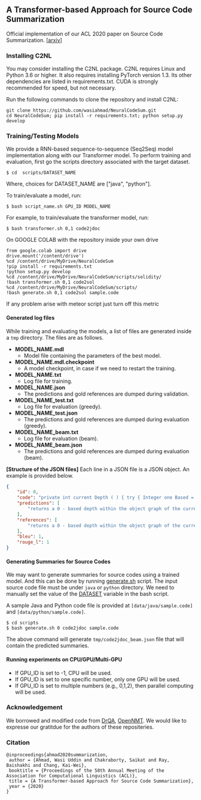 ## A Transformer-based Approach for Source Code Summarization
Official implementation of our ACL 2020 paper on Source Code Summarization. [[arxiv](https://arxiv.org/abs/2005.00653)]

### Installing C2NL

You may consider installing the C2NL package. C2NL requires Linux and Python 3.6 or higher. It also requires installing PyTorch version 1.3. Its other dependencies are listed in requirements.txt. CUDA is strongly recommended for speed, but not necessary.

Run the following commands to clone the repository and install C2NL:

```
git clone https://github.com/wasiahmad/NeuralCodeSum.git
cd NeuralCodeSum; pip install -r requirements.txt; python setup.py develop
```

### Training/Testing Models

We provide a RNN-based sequence-to-sequence (Seq2Seq) model implementation along with our Transformer model. To perform training and evaluation, first go the scripts directory associated with the target dataset.

```
$ cd  scripts/DATASET_NAME
```

Where, choices for DATASET_NAME are ["java", "python"].

To train/evaluate a model, run:

```
$ bash script_name.sh GPU_ID MODEL_NAME
```

For example, to train/evaluate the transformer model, run:

```
$ bash transformer.sh 0,1 code2jdoc
```
On GOOGLE COLAB with the repository inside your own drive
```
from google.colab import drive
drive.mount('/content/drive')
%cd /content/drive/MyDrive/NeuralCodeSum
!pip install -r requirements.txt
!python setup.py develop
%cd /content/drive/MyDrive/NeuralCodeSum/scripts/solidity/
!bash transformer.sh 0,1 code2sol
%cd /content/drive/MyDrive/NeuralCodeSum/scripts/
!bash generate.sh 0,1 code2sol sample.code
```
If any problem arise with meteor script just turn off this metric

#### Generated log files

While training and evaluating the models, a list of files are generated inside a `tmp` directory. The files are as follows.

- **MODEL_NAME.mdl**
  - Model file containing the parameters of the best model.
- **MODEL_NAME.mdl.checkpoint**
  - A model checkpoint, in case if we need to restart the training.
- **MODEL_NAME.txt**
  - Log file for training.
- **MODEL_NAME.json**
  - The predictions and gold references are dumped during validation.
- **MODEL_NAME_test.txt**
  - Log file for evaluation (greedy).
- **MODEL_NAME_test.json** 
  - The predictions and gold references are dumped during evaluation (greedy).
- **MODEL_NAME_beam.txt**
  - Log file for evaluation (beam).
- **MODEL_NAME_beam.json**
  - The predictions and gold references are dumped during evaluation (beam).

**[Structure of the JSON files]** Each line in a JSON file is a JSON object. An example is provided below.

```json 
{
    "id": 0,
    "code": "private int current Depth ( ) { try { Integer one Based = ( ( Integer ) DEPTH FIELD . get ( this ) ) ; return one Based - NUM ; } catch ( Illegal Access Exception e ) { throw new Assertion Error ( e ) ; } }",
    "predictions": [
        "returns a 0 - based depth within the object graph of the current object being serialized ."
    ],
    "references": [
        "returns a 0 - based depth within the object graph of the current object being serialized ."
    ],
    "bleu": 1,
    "rouge_l": 1
}
```

#### Generating Summaries for Source Codes

We may want to generate summaries for source codes using a trained model. And this can be done by running [generate.sh](https://github.com/wasiahmad/NeuralCodeSum/blob/master/scripts/generate.sh) script. The input source code file must be under `java` or `python` directory. We need to manually set the value of the [DATASET](https://github.com/wasiahmad/NeuralCodeSum/blob/master/scripts/generate.sh#L15) variable in the bash script. 

A sample Java and Python code file is provided at `[data/java/sample.code]` and `[data/python/sample.code]`.

```
$ cd scripts
$ bash generate.sh 0 code2jdoc sample.code
```

The above command will generate `tmp/code2jdoc_beam.json` file that will contain the predicted summaries.

#### Running experiments on CPU/GPU/Multi-GPU

- If GPU_ID is set to -1, CPU will be used.
- If GPU_ID is set to one specific number, only one GPU will be used.
- If GPU_ID is set to multiple numbers (e.g., 0,1,2), then parallel computing will be used.

### Acknowledgement

We borrowed and modified code from [DrQA](https://github.com/facebookresearch/DrQA), [OpenNMT](https://github.com/OpenNMT/OpenNMT-py). We would like to expresse our gratitdue for the authors of these repositeries.


### Citation

```
@inproceedings{ahmad2020summarization,
 author = {Ahmad, Wasi Uddin and Chakraborty, Saikat and Ray, Baishakhi and Chang, Kai-Wei},
 booktitle = {Proceedings of the 58th Annual Meeting of the Association for Computational Linguistics (ACL)},
 title = {A Transformer-based Approach for Source Code Summarization},
 year = {2020}
}
```

